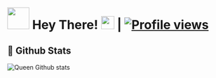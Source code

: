 # <img src="https://i.pinimg.com/originals/01/63/6c/01636c5434cd0462086620c60fdfec16.gif" width="50px"> Hey There! <img src="https://raw.githubusercontent.com/MartinHeinz/MartinHeinz/master/wave.gif" width="30px"> | [![Profile views](https://gpvc.arturio.dev/TheAyeshu)](https://github.com/TheAyeshu)



##  👑 **Github Stats**
![Queen Github stats](https://github-readme-stats.vercel.app/api?username=TheAyeshu&show_icons=true&theme=tokyonight)
